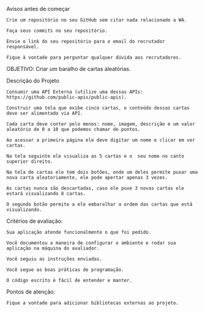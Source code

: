Avisos antes de começar

    Crie um repositório no seu GitHub sem citar nada relacionado a WA.

    Faça seus commits no seu repositório.

    Envie o link do seu repositório para o email do recrutador responsável.

    Fique à vontade para perguntar qualquer dúvida aos recrutadores.


OBJETIVO: Criar um baralho de cartas aleatórias.

Descrição do Projeto

    Consumir uma API Externa (utilize uma dessas APIs: https://github.com/public-apis/public-apis).

    Construir uma tela que exibe cinco cartas, o conteúdo dessas cartas deve ser alimentado via API.

    Cada carta deve conter pelo menos: nome, imagem, descrição e um valor aleatório de 0 a 10 que podemos chamar de pontos.

    Ao acessar a primeira página ele deve digitar um nome e clicar em ver cartas.

    Na tela seguinte ele visualiza as 5 cartas e o  seu nome no canto superior direito.

    Na tela de cartas ele tem dois botões, onde um deles permite puxar uma nova carta aleatoriamente, ele pode apertar apenas 3 vezes.

    As cartas nunca são descartadas, caso ele puxe 3 novas cartas ele estará visualizando 8 cartas.

    O segundo botão permite a ele embaralhar a ordem das cartas que está visualizando.



Critérios de avaliação:

    Sua aplicação atende funcionalmente o que foi pedido.

    Você documentou a maneira de configurar o ambiente e rodar sua aplicação na máquina do avaliador.

    Você seguiu as instruções enviadas.

    Você segue as boas práticas de programação.

    O código escrito é fácil de entender e manter.


Pontos de atenção: 

    Fique a vontade para adicionar bibliotecas externas ao projeto.

